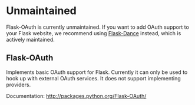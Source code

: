 # Unmaintained

Flask-OAuth is currently unmaintained. If you want to add OAuth support to
your Flask website, we recommend using
[Flask-Dance](https://github.com/singingwolfboy/flask-dance) instead,
which is actively maintained.

## Flask-OAuth

Implements basic OAuth support for Flask.  Currently it can only
be used to hook up with external OAuth services.  It does not
support implementing providers.

Documentation: http://packages.python.org/Flask-OAuth/
